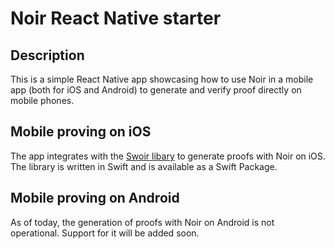 # Noir React Native starter

## Description

This is a simple React Native app showcasing how to use Noir in a mobile app (both for iOS and Android) to generate and verify proof directly on mobile phones.

## Mobile proving on iOS

The app integrates with the [Swoir libary](https://github.com/Swoir/Swoir) to generate proofs with Noir on iOS. The library is written in Swift and is available as a Swift Package.

## Mobile proving on Android

As of today, the generation of proofs with Noir on Android is not operational. Support for it will be added soon.
